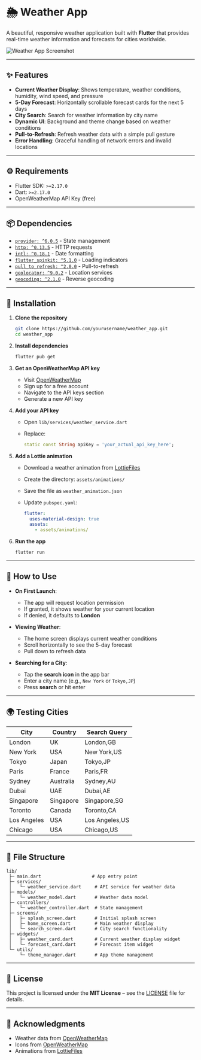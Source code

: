 # 🌦️ Weather App

A beautiful, responsive weather application built with **Flutter** that provides real-time weather information and forecasts for cities worldwide.

![Weather App Screenshot](https://via.placeholder.com/400x800?text=Weather+App+Screenshot)

---

## ✨ Features

* **Current Weather Display**: Shows temperature, weather conditions, humidity, wind speed, and pressure
* **5-Day Forecast**: Horizontally scrollable forecast cards for the next 5 days
* **City Search**: Search for weather information by city name
* **Dynamic UI**: Background and theme change based on weather conditions
* **Pull-to-Refresh**: Refresh weather data with a simple pull gesture
* **Error Handling**: Graceful handling of network errors and invalid locations

---

## ⚙️ Requirements

* Flutter SDK: `>=2.17.0`
* Dart: `>=2.17.0`
* OpenWeatherMap API Key (free)

---

## 📦 Dependencies

* [`provider: ^6.0.5`](https://pub.dev/packages/provider) - State management
* [`http: ^0.13.5`](https://pub.dev/packages/http) - HTTP requests
* [`intl: ^0.18.1`](https://pub.dev/packages/intl) - Date formatting
* [`flutter_spinkit: ^5.1.0`](https://pub.dev/packages/flutter_spinkit) - Loading indicators
* [`pull_to_refresh: ^2.0.0`](https://pub.dev/packages/pull_to_refresh) - Pull-to-refresh
* [`geolocator: ^9.0.2`](https://pub.dev/packages/geolocator) - Location services
* [`geocoding: ^2.1.0`](https://pub.dev/packages/geocoding) - Reverse geocoding

---

## 🚀 Installation

1. **Clone the repository**

   ```bash
   git clone https://github.com/yourusername/weather_app.git
   cd weather_app
   ```

2. **Install dependencies**

   ```bash
   flutter pub get
   ```

3. **Get an OpenWeatherMap API key**

   * Visit [OpenWeatherMap](https://openweathermap.org/)
   * Sign up for a free account
   * Navigate to the API keys section
   * Generate a new API key

4. **Add your API key**

   * Open `lib/services/weather_service.dart`
   * Replace:

     ```dart
     static const String apiKey = 'your_actual_api_key_here';
     ```

5. **Add a Lottie animation**

   * Download a weather animation from [LottieFiles](https://lottiefiles.com/)
   * Create the directory: `assets/animations/`
   * Save the file as `weather_animation.json`
   * Update `pubspec.yaml`:

     ```yaml
     flutter:
       uses-material-design: true
       assets:
         - assets/animations/
     ```

6. **Run the app**

   ```bash
   flutter run
   ```

---

## 📱 How to Use

* **On First Launch**:

  * The app will request location permission
  * If granted, it shows weather for your current location
  * If denied, it defaults to **London**

* **Viewing Weather**:

  * The home screen displays current weather conditions
  * Scroll horizontally to see the 5-day forecast
  * Pull down to refresh data

* **Searching for a City**:

  * Tap the **search icon** in the app bar
  * Enter a city name (e.g., `New York` or `Tokyo,JP`)
  * Press **search** or hit enter

---

## 🌍 Testing Cities

| City        | Country   | Search Query   |
| ----------- | --------- | -------------- |
| London      | UK        | London,GB      |
| New York    | USA       | New York,US    |
| Tokyo       | Japan     | Tokyo,JP       |
| Paris       | France    | Paris,FR       |
| Sydney      | Australia | Sydney,AU      |
| Dubai       | UAE       | Dubai,AE       |
| Singapore   | Singapore | Singapore,SG   |
| Toronto     | Canada    | Toronto,CA     |
| Los Angeles | USA       | Los Angeles,US |
| Chicago     | USA       | Chicago,US     |

---

## 📂 File Structure

```
lib/
 ├─ main.dart                   # App entry point
 ├─ services/
 │   └─ weather_service.dart     # API service for weather data
 ├─ models/
 │   └─ weather_model.dart       # Weather data model
 ├─ controllers/
 │   └─ weather_controller.dart  # State management
 ├─ screens/
 │   ├─ splash_screen.dart       # Initial splash screen
 │   ├─ home_screen.dart         # Main weather display
 │   └─ search_screen.dart       # City search functionality
 ├─ widgets/
 │   ├─ weather_card.dart        # Current weather display widget
 │   └─ forecast_card.dart       # Forecast item widget
 └─ utils/
     └─ theme_manager.dart       # App theme management
```

---

## 📜 License

This project is licensed under the **MIT License** – see the [LICENSE](LICENSE) file for details.

---

## 🙏 Acknowledgments

* Weather data from [OpenWeatherMap](https://openweathermap.org/)
* Icons from [OpenWeatherMap](https://openweathermap.org/weather-conditions)
* Animations from [LottieFiles](https://lottiefiles.com/)
